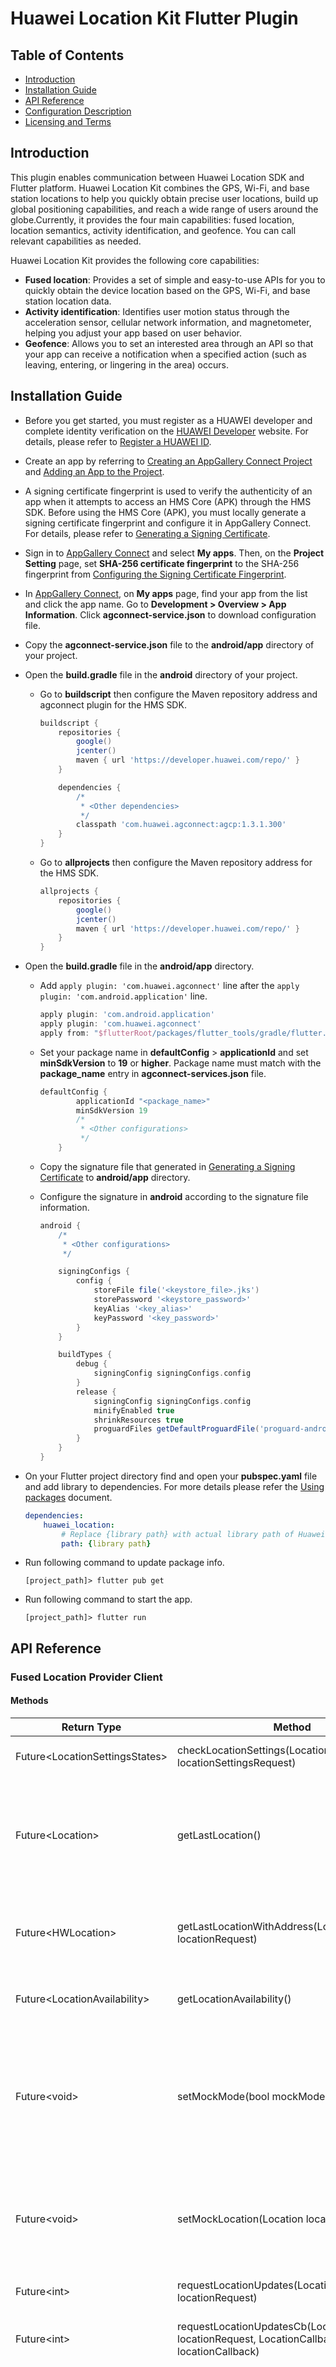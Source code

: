 # Huawei Location Kit Flutter Plugin

## Table of Contents
* [Introduction](#introduction)
* [Installation Guide](#installation-guide)
* [API Reference](#api-reference)
* [Configuration Description](#configuration-description)
* [Licensing and Terms](#licensing-and-terms)

## Introduction

This plugin enables communication between Huawei Location SDK and Flutter platform. Huawei Location Kit combines the GPS, Wi-Fi, and base station locations to help you quickly obtain precise user locations, build up global positioning capabilities, and reach a wide range of users around the globe.Currently, it provides the four main capabilities: fused location, location semantics, activity identification, and geofence. You can call relevant capabilities as needed.

Huawei Location Kit provides the following core capabilities:
- **Fused location**: Provides a set of simple and easy-to-use APIs for you to quickly obtain the device location based on the GPS, Wi-Fi, and base station location data.
- **Activity identification**: Identifies user motion status through the acceleration sensor, cellular network information, and magnetometer, helping you adjust your app based on user behavior.
- **Geofence**: Allows you to set an interested area through an API so that your app can receive a notification when a specified action (such as leaving, entering, or lingering in the area) occurs.

## Installation Guide

- Before you get started, you must register as a HUAWEI developer and complete identity verification on the [HUAWEI Developer](https://developer.huawei.com/consumer/en/) website. For details, please refer to [Register a HUAWEI ID](https://developer.huawei.com/consumer/en/doc/10104).

- Create an app by referring to [Creating an AppGallery Connect Project](https://developer.huawei.com/consumer/en/doc/development/AppGallery-connect-Guides/agc-get-started#h1-1587521853252) and [Adding an App to the Project](https://developer.huawei.com/consumer/en/doc/development/AppGallery-connect-Guides/agc-get-started#h1-1587521946133).

- A signing certificate fingerprint is used to verify the authenticity of an app when it attempts to access an HMS Core (APK) through the HMS SDK. Before using the HMS Core (APK), you must locally generate a signing certificate fingerprint and configure it in AppGallery Connect.  For details, please refer to [Generating a Signing Certificate](https://developer.huawei.com/consumer/en/codelab/HMSPreparation/index.html#3).

- Sign in to [AppGallery Connect](https://developer.huawei.com/consumer/en/service/josp/agc/index.html) and select **My apps**. Then, on the **Project Setting** page, set **SHA-256 certificate fingerprint** to the SHA-256 fingerprint from [Configuring the Signing Certificate Fingerprint](https://developer.huawei.com/consumer/en/doc/development/HMS-Guides/location-preparation#h1-1574146444641).

- In [AppGallery Connect](https://developer.huawei.com/consumer/en/service/josp/agc/index.html), on **My apps** page, find your app from the list and click the app name. Go to **Development > Overview > App Information**. Click **agconnect-service.json** to download configuration file. 

- Copy the **agconnect-service.json** file to the **android/app** directory of your project.

- Open the **build.gradle** file in the **android** directory of your project.
    - Go to **buildscript** then configure the Maven repository address and agconnect plugin for the  HMS SDK.

        ```gradle
        buildscript {
            repositories {
                google()
                jcenter()
                maven { url 'https://developer.huawei.com/repo/' }
            }

            dependencies {
                /* 
                 * <Other dependencies>
                 */
                classpath 'com.huawei.agconnect:agcp:1.3.1.300'
            }
        }
        ```

    - Go to **allprojects** then configure the Maven repository address for the HMS SDK.

        ```gradle
        allprojects {
            repositories {
                google()
                jcenter()
                maven { url 'https://developer.huawei.com/repo/' }
            }
        }
        ```

- Open the **build.gradle** file in the **android/app** directory.

    - Add `apply plugin: 'com.huawei.agconnect'` line after the `apply plugin: 'com.android.application'` line.

        ```gradle
        apply plugin: 'com.android.application'
        apply plugin: 'com.huawei.agconnect'
        apply from: "$flutterRoot/packages/flutter_tools/gradle/flutter.gradle"
        ```

    - Set your package name in **defaultConfig** > **applicationId** and set **minSdkVersion** to **19** or **higher**.
        Package name must match with the **package_name** entry in **agconnect-services.json** file.
        ```gradle
        defaultConfig {
                applicationId "<package_name>"
                minSdkVersion 19
                /*
                 * <Other configurations>
                 */
            }
        ```

    - Copy the signature file that generated in [Generating a Signing Certificate](https://developer.huawei.com/consumer/en/codelab/HMSPreparation/index.html#3) to **android/app** directory.

    - Configure the signature in **android** according to the signature file information.

        ```gradle
        android {
            /*
             * <Other configurations>
             */

            signingConfigs {
                config {
                    storeFile file('<keystore_file>.jks')
                    storePassword '<keystore_password>'
                    keyAlias '<key_alias>'
                    keyPassword '<key_password>'
                }
            }

            buildTypes {
                debug {
                    signingConfig signingConfigs.config
                }
                release {
                    signingConfig signingConfigs.config
                    minifyEnabled true
                    shrinkResources true
                    proguardFiles getDefaultProguardFile('proguard-android.txt'), 'proguard-rules.pro'
                }
            }
        }
        ```

- On your Flutter project directory find and open your **pubspec.yaml** file and add library to dependencies. For more details please refer the [Using packages](https://flutter.dev/docs/development/packages-and-plugins/using-packages#dependencies-on-unpublished-packages) document.

    ```yaml
    dependencies:
        huawei_location:
            # Replace {library path} with actual library path of Huawei Location Kit Flutter Plugin.
            path: {library path}
    ```

- Run following command to update package info.

    ```
    [project_path]> flutter pub get
    ```

- Run following command to start the app.

    ```
    [project_path]> flutter run
    ```

## API Reference

### Fused Location Provider Client

#### Methods

| Return Type                      | Method                                                                                         | Description                                                                                                                                                                                                                                                                                                                                                                    |
|----------------------------------|------------------------------------------------------------------------------------------------|--------------------------------------------------------------------------------------------------------------------------------------------------------------------------------------------------------------------------------------------------------------------------------------------------------------------------------------------------------------------------------|
| Future\<LocationSettingsStates\> | checkLocationSettings(LocationSettingsRequest locationSettingsRequest)                         | This API is used to check location settings of the device.                                                                                                                                                                                                                                                                                                                     |
| Future\<Location\>               | getLastLocation()                                                                              | This API is used to obtain the last requested available location.  This API does not proactively request the location. Instead, it uses the location cached for the last request.                                                                                                                                                                                              |
| Future\<HWLocation\>             | getLastLocationWithAddress(LocationRequest locationRequest)                                    | This API is used to obtain the available location of the last request, including the detailed address information.                                                                                                                                                                                                                                                             |
| Future\<LocationAvailability\>   | getLocationAvailability()                                                                      | This API is used to check whether the location data is available.                                                                                                                                                                                                                                                                                                              |
| Future\<void\>                   | setMockMode(bool mockMode)                                                                     | This API is used to specify whether the location provider uses the location mock mode. If yes, the GPS or network location is not used and the location set through setMockLocation (Location) is directly returned.                                                                                                                                                           |
| Future\<void\>                   | setMockLocation(Location location)                                                             | This API is used to set the specific mock location. You must call the setMockMode(boolean) method and set the flag to true before calling this method.                                                                                                                                                                                                                         |
| Future\<int\>                    | requestLocationUpdates(LocationRequest locationRequest)                                        | This API is used to continuously request location updates.                                                                                                                                                                                                                                                                                                                     |
| Future\<int\>                    | requestLocationUpdatesCb(LocationRequest locationRequest, LocationCallback locationCallback)   | This API is used to request location updates using the callback.                                                                                                                                                                                                                                                                                                               |
| Future\<int\>                    | requestLocationUpdatesExCb(LocationRequest locationRequest, LocationCallback locationCallback) | This API is an extended location information service API. It supports high-precision location and is compatible with common location APIs. If the device does not support high-precision location or the app does not request the high-precision location permission, this API returns common location information similar to that returned by the requestLocationUpdates API. |
| Future\<void\>                   | removeLocationUpdates(int requestCode)                                                         | This API is used to remove location updates from the specified **requestCode**.                                                                                                                                                                                                                                                                                                |
| Future\<void\>                   | removeLocationUpdatesCb(int callbackId)                                                        | This API is used to remove location updates of the specified **callbackId**.                                                                                                                                                                                                                                                                                                   |
| Stream\<Location\>               | onLocationData                                                                                 | This API is used to listen location updates that comes from requestLocationUpdates API method.                                                                                                                                                                                                                                                                                 |

#### Data Types

##### Location

| Properties                   | Type   | Description                                                                                                             |
|------------------------------|--------|-------------------------------------------------------------------------------------------------------------------------|
| provider                     | String | Location provider, such as network location, GPS, Wi-Fi, and Bluetooth.                                                 |
| latitude                     | double | Latitude of a location. If no latitude is available, 0.0 is returned.                                                   |
| longitude                    | double | Longitude of a location. If no longitude is available, 0.0 is returned.                                                 |
| altitude                     | double | Altitude of a location. If no altitude is available, 0.0 is returned.                                                   |
| speed                        | double | Speed of a device at the current location, in meters per second. If no speed is available, 0.0 is returned.             |
| bearing                      | double | Bearing of a device at the current location, in degrees. If no bearing is available, 0.0 is returned.                   |
| horizontalAccuracyMeters     | double | Horizontal error of a location, in meters. If no horizontal error is available, 0.0 is returned.                        |
| verticalAccuracyMeters       | double | Vertical error of a location, in meters. If no vertical error is available, 0.0 is returned.                            |
| speedAccuracyMetersPerSecond | double | Speed error of a device at the current location, in meters per second. If no speed error is available, 0.0 is returned. |
| bearingAccuracyDegrees       | double | Bearing error of the current location, in degrees. If no bearing error is available, 0.0 is returned.                   |
| time                         | int    | Current timestamp, in milliseconds.                                                                                     |
| elapsedRealtimeNanos         | int    | Time elapsed since the system was started, in nanoseconds                                                               |

##### HWLocation

| Properties                   | Type                   | Description                                                                                                             |
|------------------------------|------------------------|-------------------------------------------------------------------------------------------------------------------------|
| provider                     | String                 | Location provider, such as network location, GPS, Wi-Fi, and Bluetooth.                                                 |
| latitude                     | double                 | Latitude of a location. If no latitude is available, 0.0 is returned.                                                   |
| longitude                    | double                 | Longitude of a location. If no longitude is available, 0.0 is returned.                                                 |
| altitude                     | double                 | Altitude of a location. If no altitude is available, 0.0 is returned.                                                   |
| speed                        | double                 | Speed of a device at the current location, in meters per second. If no speed is available, 0.0 is returned.             |
| bearing                      | double                 | Bearing of a device at the current location, in degrees. If no bearing is available, 0.0 is returned.                   |
| horizontalAccuracyMeters     | double                 | Horizontal error of a location, in meters. If no horizontal error is available, 0.0 is returned.                        |
| verticalAccuracyMeters       | double                 | Vertical error of a location, in meters. If no vertical error is available, 0.0 is returned.                            |
| speedAccuracyMetersPerSecond | double                 | Speed error of a device at the current location, in meters per second. If no speed error is available, 0.0 is returned. |
| bearingAccuracyDegrees       | double                 | Bearing error of the current location, in degrees. If no bearing error is available, 0.0 is returned.                   |
| time                         | int                    | Current timestamp, in milliseconds.                                                                                     |
| elapsedRealtimeNanos         | int                    | Time elapsed since the system was started, in nanoseconds                                                               |
| countryCode                  | String                 | Country code. The value is a two-letter code complying with the ISO 3166-1 standard.                                    |
| countryName                  | String                 | Country name.                                                                                                           |
| state                        | String                 | Administrative region.                                                                                                  |
| city                         | String                 | City of the current location.                                                                                           |
| county                       | String                 | County of the current location.                                                                                         |
| street                       | String                 | Street of the current location.                                                                                         |
| featureName                  | String                 | Landmark building at the current location.                                                                              |
| postalCode                   | String                 | Postal code of the current location.                                                                                    |
| phone                        | String                 | Phone number of the landmark building (such as a store or company) at the current location.                             |
| url                          | String                 | Website of the landmark building (such as a store or company) at the current location.                                  |
| extraInfo                    | Map\<String, dynamic\> | Additional information, which is a key-value pair.                                                                      |

##### LocationRequest

| Properties           | Type   | Description                                                                                                                                                                                                  |
|----------------------|--------|--------------------------------------------------------------------------------------------------------------------------------------------------------------------------------------------------------------|
| priority             | int    | Request priority. The default value is 100.                                                                                                                                                                  |
| interval             | int    | Request interval, in milliseconds. The default value is 3600000.                                                                                                                                             |
| fastestInterval      | int    | Shortest request interval, in milliseconds. The default value is 600000. If another app initiates a location request, the location is also reported to the app at the interval specified in fastestInterval. |
| expirationTime       | int    | Request expiration time, in milliseconds.                                                                                                                                                                    |
| numUpdates           | int    | Number of requested location updates.                                                                                                                                                                        |
| smallestDisplacement | double | Minimum displacement between location updates, in meters.                                                                                                                                                    |
| maxWaitTime          | int    | Maximum waiting timeIndicates whether to return the address information. The default value is false.                                                                                                         |
| needAddress          | bool   | Indicates whether to return the address information. The default value is false.                                                                                                                             |
| language             | String | Language. The value consists of two letters and complies with the ISO 639-1 international standard. By default, the value is empty.                                                                          |
| countryCode          | String | Country code. The value consists of two letters and complies with the ISO 3166-1 international standard. By default, the value is empty.                                                                     |

| Constants                        | Type | Value | Description                                                                                                                                  |
|----------------------------------|------|-------|----------------------------------------------------------------------------------------------------------------------------------------------|
| PRIORITY_HIGH_ACCURACY           | int  | 100   | Used to request the most accurate location.                                                                                                  |
| PRIORITY_BALANCED_POWER_ACCURACY | int  | 102   | Used to request the block-level location.                                                                                                    |
| PRIORITY_LOW_POWER               | int  | 104   | Used to request the city-level location.                                                                                                     |
| PRIORITY_NO_POWER                | int  | 105   | Used to request the location with the optimal accuracy without additional power consumption.                                                 |
| PRIORITY_HD_ACCURACY             | int  | 200   | Used to request the high-precision location information. Currently, this parameter is available only for the requestLocationUpdatesExCb API. |

| Methods                        | Return Type | Description                                                                           |
|--------------------------------|-------------|---------------------------------------------------------------------------------------|
| isFastestIntervalExplicitlySet | bool        | Indicates whether the fastest interval explicitly set or default value is being used. |

##### LocationResult

| Properties     | Type               | Description                                                                                           |
|----------------|--------------------|-------------------------------------------------------------------------------------------------------|
| locations      | List\<Location\>   | Available locations, which are ordered from oldest to newest.                                         |
| hwLocations    | List\<HWLocation\> | List of available locations sorted from oldest to newest, including the detailed address information. |
| lastLocation   | Location           | Available location of the last request.                                                               |
| lastHWLocation | HWLocation         | Available location of the last request, including the detailed address information.                   |

##### LocationCallback

| Properties             | Type                                                     | Description                                                |
|------------------------|----------------------------------------------------------|------------------------------------------------------------|
| onLocationAvailability | void Function(LocationAvailability locationAvailability) | Callback function to listen location availability changes. |
| onLocationResult       | void Function(LocationResult locationResult)             | Callback function to listen location updates.              |

##### LocationAvailability

| Properties        | Type | Description                                                                                               |
|-------------------|------|-----------------------------------------------------------------------------------------------------------|
| cellStatus        | int  | Availability status code of cell location. Currently not provided. Value is always **0**.                 |
| wifiStatus        | int  | Availability status code of wifi location. Currently not provided. Value is always **0**.                 |
| elapsedRealtimeNs | int  | Time elapsed since the system was started, in nanoseconds. Currently not provided. Value is always **0**. |
| locationStatus    | int  | Location status code. If the value of smaller than 1000, then device location is available.               |

| Methods             | Return Type | Description                                    |
|---------------------|-------------|------------------------------------------------|
| isLocationAvailable | bool        | Indicates if the location is available or not. |

##### LocationSettingsRequest

| Properties | Type                    | Description                                                                                                  |
|------------|-------------------------|--------------------------------------------------------------------------------------------------------------|
| requests   | List\<LocationRequest\> | Collection of LocationRequest object.                                                                        |
| alwaysShow | bool                    | Indicates whether BLE scanning needs to be enabled. The options are true (yes) and false (no).               |
| needBle    | bool                    | Indicates whether a location is required for the app to continue. The options are true (yes) and false (no). |

##### LocationSettingsStates

| Properties             | Type | Description                                                                            |
|------------------------|------|----------------------------------------------------------------------------------------|
| blePresent             | bool | Indicates whether the BLE exists on the device.                                        |
| bleUsable              | bool | Indicates whether the BLE is enabled and can be used by the app.                       |
| gpsPresent             | bool | Indicates whether the GPS provider exists on the device.                               |
| gpsUsable              | bool | Indicates whether the GPS provider is enabled and can be used by the app.              |
| locationPresent        | bool | Indicates whether the location provider exists on the device.                          |
| locationUsable         | bool | Indicates whether the location provider is enabled and can be used by the app.         |
| networkLocationPresent | bool | Indicates whether the network location provider exists on the device.                  |
| networkLocationUsable  | bool | Indicates whether the network location provider is enabled and can be used by the app. |

### Activity Identification and Conversion

#### Methods

| Return Type                              | Method                                                                              | Description                                                                                                                                                                                      |
|------------------------------------------|-------------------------------------------------------------------------------------|--------------------------------------------------------------------------------------------------------------------------------------------------------------------------------------------------|
| Future\<int\>                            | createActivityIdentificationUpdates(int detectionIntervalMillis)                    | This API is used to register for activity identification updates.                                                                                                                                |
| Future\<int\>                            | createActivityConversionUpdates(List\<ActivityConversionInfo\> activityConversions) | This API is used to activity conversions (entering and exit), for example, detecting user status change from walking to bicycling.The Conversion API supports the following activity parameters. |
| Future\<void\>                           | deleteActivityIdentificationUpdates(int requestCode)                                | This API is used to remove all activity identification updates from the specified  **requestCode**.                                                                                              |
| Future\<void\>                           | deleteActivityConversionUpdates(int requestCode)                                    | This API is used to remove all activity conversion updates from the specified  **requestCode**.                                                                                                  |
| Stream\<ActivityIdentificationResponse\> | onActivityIdentification                                                            | This API is used to listen activity identification updates that comes from createActivityIdentificationUpdates API method.                                                                       |
| Stream\<ActivityConversionResponse\>     | onActivityConversion                                                                | This API is used to listen activity conversion updates that comes from createActivityConversionUpdates API method.                                                                               |

#### Data Types

##### ActivityIdentificationData

| Properties             | Type | Description                                                                                                                                             |
|------------------------|------|---------------------------------------------------------------------------------------------------------------------------------------------------------|
| identificationActivity | int  | Type of the detected activity.                                                                                                                          |
| possibility            | int  | The confidence for the user to execute the activity. The confidence ranges from 0 to 100. A larger value indicates more reliable activity authenticity. |

| Constants | Type | Value | Description                                                     |
|-----------|------|-------|-----------------------------------------------------------------|
| VEHICLE   | int  | 100   | The device is in a vehicle, such as a car.                      |
| BIKE      | int  | 101   | The device is on a bicycle.                                     |
| FOOT      | int  | 102   | The device user is walking or running.                          |
| STILL     | int  | 103   | The device is still.                                            |
| OTHERS    | int  | 104   | The current activity cannot be detected.                        |
| TILTING   | int  | 105   | The device has an obvious tilt change.                          |
| WALKING   | int  | 107   | The user of the device is walking,it is a sub-activity of FOOT. |
| RUNNING   | int  | 108   | The user of the device is running,it is a sub-activity of FOOT. |

| Methods                      | Return Type | Description                                                    |
|------------------------------|-------------|----------------------------------------------------------------|
| static isValidType(int type) | bool        | Checks that given activity type is one of the valid constants. |

##### Activity Identification Service

| Properties                  | Type                               | Description                                                                                                     |
|-----------------------------|------------------------------------|-----------------------------------------------------------------------------------------------------------------|
| time                        | int                                | Time of this identification, which is in milliseconds since January 1, 1970.                                    |
| elapsedTimeFromReboot       | int                                | Elapsed real time (in milliseconds) of this identification since boot.                                          |
| activityIdentificationDatas | List\<ActivityIdentificationData\> | List of activitiy identification list. The activity identifications are sorted by most probable activity first. |

| Methods                                  | Return Type                | Description                                                                       |
|------------------------------------------|----------------------------|-----------------------------------------------------------------------------------|
| mostActivityIdentification               | ActivityIdentificationData | This API is used to obtain the most probable activity identification of the user. |
| getActivityPossibility(int activityType) | int                        | This API is used to obtain the confidence of an activity type.                    |

##### ActivityConversionData

| Properties            | Type | Description                                                                                                                                            |
|-----------------------|------|--------------------------------------------------------------------------------------------------------------------------------------------------------|
| activityType          | int  | Activity type of the conversion. The value is one of the activity types defined in ActivityIdentificationData.                                         |
| conversionType        | int  | Activity conversion information. The options are ActivityConversionInfo.ENTER_ACTIVITY_CONVERSION and ActivityConversionInfo.EXIT_ACTIVITY_CONVERSION. |
| elapsedTimeFromReboot | int  | Elapsed real time (in milliseconds) of this conversion since boot.                                                                                     |

##### ActivityConversionInfo

| Properties     | Type | Description                                                                                                                                             |
|----------------|------|---------------------------------------------------------------------------------------------------------------------------------------------------------|
| activityType   | int  | Activity type of the conversion. The value is one of the activity types defined in ActivityIdentificationData.                                          |
| conversionType | int  | Activity conversion information. The options are  ActivityConversionInfo.ENTER_ACTIVITY_CONVERSION and ActivityConversionInfo.EXIT_ACTIVITY_CONVERSION. |

| Constants                 | Type | Value | Description                       |
|---------------------------|------|-------|-----------------------------------|
| ENTER_ACTIVITY_CONVERSION | int  | 0     | A user enters the given activity. |
| EXIT_ACTIVITY_CONVERSION  | int  | 1     | A user exits the given activity.  |

##### ActivityConversionResponse

| Properties              | Type                           | Description                                                                                                       |
|-------------------------|--------------------------------|-------------------------------------------------------------------------------------------------------------------|
| activityConversionDatas | List\<ActivityConversionData\> | All activity conversion events in the result. The obtained activity events are sorted by time in ascending order. |

### Geofence Service

#### Methods

| Return Type            | Method                                                | Description                                                                                                                            |
|------------------------|-------------------------------------------------------|----------------------------------------------------------------------------------------------------------------------------------------|
| Future\<int\>          | createGeofenceList(GeofenceRequest geofenceRequest)   | This API is used to add geofences. When a geofence is triggered, a notification can be listened through **onGeofenceData** API method. |
| Future\<void\>         | deleteGeofenceList(int requestCode)                   | This API is used to remove geofences associated with a **requestCode**.                                                                |
| Future\<void\>         | deleteGeofenceListWithIds(List\<String\> geofenceIds) | This API is used to remove geofences by their unique IDs.                                                                              |
| Stream\<GeofenceData\> | onGeofenceData                                        | This API is used to listen geofence updates that comes from createGeofenceList API method.                                             |

#### Data Types

##### Geofence

| Properties           | Type   | Description                                                                                                                                                                                |
|----------------------|--------|--------------------------------------------------------------------------------------------------------------------------------------------------------------------------------------------|
| uniqueId             | String | Unique ID. If the unique ID already exists, the new geofence will overwrite the old one.                                                                                                   |
| conversions          | int    | Geofence conversions. The bitwise-OR operation is supported.                                                                                                                               |
| validDuration        | int    | Geofence timeout interval, in milliseconds. The geofence will be automatically deleted after this amount of time.                                                                          |
| latitude             | double | Latitude. The value range is [-90,90].                                                                                                                                                     |
| longitude            | double | Longitude. The value range is [-180,180].                                                                                                                                                  |
| radius               | double | Radius, in meters.                                                                                                                                                                         |
| notificationInterval | int    | Notification response capability. The default value is **0**. Setting it to a larger value can reduce power consumption accordingly. However, reporting of geofence events may be delayed. |
| dwellDelayTime       | int    | Lingering duration for converting a geofence event, in milliseconds. A geofence event is converted when a user lingers in a geofence for this amount of time.                              |

| Constants                 | Type | Value | Description                                         |
|---------------------------|------|-------|-----------------------------------------------------|
| ENTER_GEOFENCE_CONVERSION | int  | 1     | A user enters the geofence.                         |
| EXIT_GEOFENCE_CONVERSION  | int  | 2     | A user exits the geofence.                          |
| DWELL_GEOFENCE_CONVERSION | int  | 4     | A user lingers in the geofence.                     |
| GEOFENCE_NEVER_EXPIRE     | int  | -1    | No timeout interval is configured for the geofence. |

##### GeofenceData

| Properties               | Type           | Description                                |
|--------------------------|----------------|--------------------------------------------|
| errorCode                | int            | Error code.                                |
| conversion               | int            | Geofence convert type.                     |
| convertingGeofenceIdList | List\<String\> | List of converted geofence unique IDs.     |
| convertingLocation       | Location       | The location when a geofence is converted. |

##### GeofenceRequest

| Properties      | Type             | Description                                                                                                                                                                     |
|-----------------|------------------|---------------------------------------------------------------------------------------------------------------------------------------------------------------------------------|
| geofenceList    | List\<Geofence\> | List of geofences to be monitored.                                                                                                                                              |
| initConversions | int              | Initial  conversion type. This parameter is invalid if it is set to 0. The default value is GeofenceRequest.ENTER_INIT_CONVERSION &#124; GeofenceRequest.DWELL_INIT_CONVERSION. |
| coordinateType  | int              | Coordinate type of geofences. Defaults to GeofenceRequest.COORDINATE_TYPE_WGS_84.                                                                                               |

| Constants              | Type | Value | Description                                                                                                                                                                   |
|------------------------|------|-------|-------------------------------------------------------------------------------------------------------------------------------------------------------------------------------|
| ENTER_INIT_CONVERSION  | int  | 1     | ENTER_INIT_CONVERSION is converted immediately when a request is initiated to add the geofence where a user device has already entered.                                       |
| EXIT_INIT_CONVERSION   | int  | 2     | EXIT_INIT_CONVERSION is converted immediately when a request is initiated to add the geofence where a user device has already exit.                                           |
| DWELL_INIT_CONVERSION  | int  | 4     | DWELL_INIT_CONVERSION is converted immediately when a request is initiated to add the geofence where a user device has already entered and stayed for the specified duration. |
| COORDINATE_TYPE_WGS_84 | int  | 1     | WGS_84 coordinate system.                                                                                                                                                     |
| COORDINATE_TYPE_GCJ_02 | int  | 0     | GCJ-02 coordinate system.                                                                                                                                                     |

### PermissionHandler

#### Methods

| Return Type    | Method                                 | Description                                                                                                             |
|----------------|----------------------------------------|-------------------------------------------------------------------------------------------------------------------------|
| Future\<bool\> | hasLocationPermission()                | This API is used to check location permission is available or not.                                                      |
| Future\<bool\> | hasBackgroundLocationPermission()      | This API is used to check background location permission is available or not.                                           |
| Future\<bool\> | hasActivityRecognitionPermission()     | This API is used to check activity permission is available or not.                                                      |
| Future\<bool\> | requestLocationPermission()            | This API is used to request location permission. Returns true if permission is granted, else returns false.             |
| Future\<bool\> | requestBackgroundLocationPermission()  | This API is used to request background location permission. Returns true if permission is granted, else returns false.  |
| Future\<bool\> | requestActivityRecognitionPermission() | This API is used to request activity recognition permission. Returns true if permission is granted, else returns false. |

## Configuration Description

No.

## Licensing and Terms

Huawei Location Kit Flutter Plugin uses the Apache 2.0 license.
